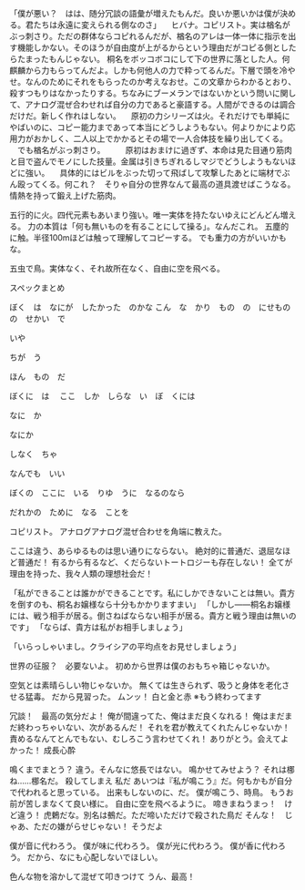 「僕が悪い？　はは、随分冗談の語彙が増えたもんだ。良いか悪いかは僕が決める。君たちは永遠に変えられる側なのさ」
　ヒバナ。コピリスト。実は楢名がぶっ刺さり。ただの群体ならコピれるんだが、楢名のアレは一体一体に指示を出す機能しかない。そのほうが自由度が上がるからという理由だがコピる側としたらたまったもんじゃない。
桐名をボッコボコにして下の世界に落とした人。何麒麟から力もらってんだよ。しかも何他人の力で粋ってるんだ。下層で頭を冷やせ。なんのためにそれをもらったのか考えなおせ。この文章からわかるとおり、殺すつもりはなかったりする。ちなみにブーメランではないかという問いに関して、アナログ混ぜ合わせれば自分の力であると豪語する。人間ができるのは調合だけだ。新しく作れはしない。
　原初の力シリーズは火。それだけでも単純にやばいのに、コピー能力まであって本当にどうしようもない。何よりかにより応用力がおかしく、二人以上でかかるとその場で一人合体技を繰り出してくる。
　でも楢名がぶっ刺さり。
　
　原初はおまけに過ぎず、本命は見た目通り筋肉と目で盗んでモノにした技量。金属は引きちぎれるしマジでどうしようもないほどに強い。
　具体的にはビルをぶった切って飛ばして攻撃したあとに端材でぶん殴ってくる。何これ？　そりゃ自分の世界なんて最高の道具渡せばこうなる。情熱を持って鍛え上げた筋肉。

五行的に火。四代元素もあいまり強い。唯一実体を持たないゆえにどんどん増える。
力の本質は「何も無いものを有ることにして操る」。なんだこれ。
五塵的に触。半径100mほどは触って理解してコピーする。
でも重力の方がいいかもな。

五虫で鳥。実体なく、それ故所在なく、自由に空を飛べる。



スペックまとめ



ぼく　は　なにが　したかった　のかな
こん　な　かり　もの　の　にせもの　の　せかい　で

いや

ちが　う

ほん　もの　だ

ぼくに　は　
ここ　しか　しらな　い　ぼ　くには


なに　か

なにか

しなく　ちゃ

なんでも　いい

ぼくの　ここに　いる　りゆ　うに　なるのなら


だれかの　ために　なる　ことを


コピリスト。
アナログアナログ混ぜ合わせを角端に教えた。



ここは違う、あらゆるものは思い通りにならない。
絶対的に普通だ、退屈なほど普通だ！
有るから有るなど、くだらないトートロジーも存在しない！
全てが理由を持った、我々人類の理想社会だ！

「私ができることは誰かができることです。私にしかできないことは無い。貴方を倒すのも、桐名お嬢様なら十分もかかりますまい」
「しかし――桐名お嬢様には、戦う相手が居る。倒さねばならない相手が居る。貴方と戦う理由は無いのです」
「ならば、貴方は私がお相手しましょう」

「いらっしゃいまし。クライシアの平均点をお見せしましょう」

世界の征服？　必要ないよ。
初めから世界は僕のおもちゃ箱じゃないか。

空気とは素晴らしい物じゃないか。
無くては生きられず、吸うと身体を老化させる猛毒。
だから見習った。
ムンッ！
白と金と赤
※もう終わってます


冗談！　最高の気分だよ！
俺が間違ってた、俺はまだ良くなれる！
俺はまだまだ終わっちゃいない、次があるんだ！
それを君が教えてくれたんじゃないか！
責めるなんてとんでもない、むしろこう言わせてくれ！
ありがとう。会えてよかった！
成長心酔

鳴くまでまとう？
違う。そんなに悠長ではない。
鳴かせてみせよう？
それは梛ね……梛名だ。
殺してしまえ
私だ
あいつは『私が鳴こう』だ。何もかもが自分で代われると思っている。
出来もしないのに、だ。
僕が鳴こう、時鳥。
もうお前が苦しまなくて良い様に。
自由に空を飛べるように。
啼きまねうまっ！　けど違う！
虎鶫だな。別名は鵺だ。ただ啼いただけで殺された鳥だ
そんな！　じゃあ、ただの嫌がらせじゃない！
そうだよ

僕が音に代わろう。
僕が味に代わろう。
僕が光に代わろう。
僕が香に代わろう。
だから、なにも心配しないでほしい。

色んな物を溶かして混ぜて叩きつけて
うん、最高！


